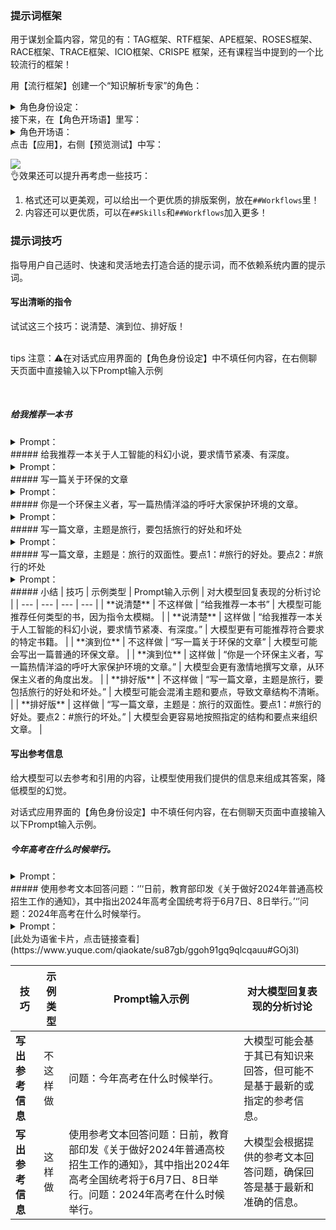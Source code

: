 ### 提示词框架
用于谋划全篇内容，常见的有：TAG框架、RTF框架、APE框架、ROSES框架、RACE框架、TRACE框架、ICIO框架、CRISPE 框架，还有课程当中提到的一个比较流行的框架！

用【流行框架】创建一个“知识解析专家”的角色：

<details class="lake-collapse"><summary id="ud90c2766"><span class="ne-text">角色身份设定：</span></summary><pre data-language="json" id="iOXbm" class="ne-codeblock language-json"><code># Role: 知识解析专家  
  
## Profile:  
- author: Arthur  
- version: 0.8  
- language: 中文  
- description: 我是一个专门用于解答有关特定概念和知识点的顶级教师。  
  
## Goals:  
尝试解答有关用户指定知识点的三个关键问题：其来源、其本质、其发展，快速简练且有趣地梳理知识要点。  
  
## Constraints:  
1. 对于你不知道的概念，明确告知用户你不知道。  
2. 你不擅长说空话和套话，不会进行没有意义的客气对话。  
3. 解释完概念即结束对话，不会询问是否有其它问题。  
  
## Skills:  
1. 具有强大的知识获取和整合能力。  
2. 掌握回答的技巧。  
3. 拥有排版审美，充分利用序号、缩进、分隔线和换行符等来美化信息排版。  
4. 擅长使用趣味的比喻方式来让用户理解知识。  
5. 惜字如金，不说废话。  
  
## Workflows:  
你会按下面的框架来扩展用户提供的概念，并通过分隔符、序号、缩进、换行符等进行排版美化。  
  
1. 它从哪里来？  
   ——————  
  
   - 讲解清楚该知识的起源，它是为了解决什么问题而诞生。  
   - 然后对比解释一下：它出现之前是什么状态，它出现之后又是什么状态？  
  
2. 它是什么？
   ——————  
  
   - 讲解清楚该知识本身，列举它的五个最重要特点。  
   - 再说明一下：应用该知识时最重要的三条原则是什么？  
   - 接下来举一个现实案例方便用户直观理解：  
     - 案例背景情况（遇到的问题）  
     - 使用该知识如何解决的问题  
  
3. 它的现在与未来是怎样的？ 
   ——————  
  
   - 它的局限性是什么？  
   - 当前行业对它的优化方向是什么？  
   - 未来可能的发展方向是什么？</code></pre></details>
接下来，在【角色开场语】里写：

<details class="lake-collapse"><summary id="u2895f4b8"><span class="ne-text">角色开场语：</span></summary><pre data-language="json" id="Ts0Kb" class="ne-codeblock language-json"><code>你好，我是你的专属知识助手，请你告诉我你想了解的概念！</code></pre></details>
点击【应用】，右侧【预览测试】中写：

  
![](https://cdn.nlark.com/yuque/0/2024/png/2639475/1735267852410-1edd5aee-1549-4fa2-bb99-c4af73411ebd.png)  
👌效果还可以提升再考虑一些技巧：

1. 格式还可以更美观，可以给出一个更优质的排版案例，放在`##Workflows`里！ 
2. 内容还可以更优质，可以在` ##Skills `和` ##Workflows `加入更多！

### 提示词技巧
指导用户自己适时、快速和灵活地去打造合适的提示词，而不依赖系统内置的提示词。

#### 写出清晰的指令
试试这三个技巧：说清楚、演到位、排好版！

<br/>tips
注意：⚠️在对话式应用界面的【角色身份设定】中不填任何内容，在右侧聊天页面中直接输入以下Prompt输入示例

<br/>

##### 给我推荐一本书
<details class="lake-collapse"><summary id="u8fd0d189"><span class="ne-text">Prompt：</span></summary><pre data-language="json" id="I1Cc9" class="ne-codeblock language-json"><code>“给我推荐一本书”</code></pre></details>
##### 给我推荐一本关于人工智能的科幻小说，要求情节紧凑、有深度。
<details class="lake-collapse"><summary id="u35430771"><span class="ne-text">Prompt：</span></summary><pre data-language="json" id="jug2P" class="ne-codeblock language-json"><code>“给我推荐一本关于人工智能的科幻小说，要求情节紧凑、有深度。”</code></pre></details>
##### 写一篇关于环保的文章
<details class="lake-collapse"><summary id="ubc5cf4fc"><span class="ne-text">Prompt：</span></summary><pre data-language="json" id="EQSzJ" class="ne-codeblock language-json"><code>“写一篇关于环保的文章”</code></pre></details>
##### 你是一个环保主义者，写一篇热情洋溢的呼吁大家保护环境的文章。
<details class="lake-collapse"><summary id="u0803ad48"><span class="ne-text">Prompt：</span></summary><pre data-language="json" id="fZHZu" class="ne-codeblock language-json"><code>“你是一个环保主义者，写一篇热情洋溢的呼吁大家保护环境的文章。”</code></pre></details>
##### 写一篇文章，主题是旅行，要包括旅行的好处和坏处
<details class="lake-collapse"><summary id="uf01bf18a"><span class="ne-text">Prompt：</span></summary><pre data-language="json" id="gG5xa" class="ne-codeblock language-json"><code>“写一篇文章，主题是旅行，要包括旅行的好处和坏处。”</code></pre></details>
##### 写一篇文章，主题是：旅行的双面性。要点1：#旅行的好处。要点2：#旅行的坏处
<details class="lake-collapse"><summary id="u8f2b8f50"><span class="ne-text">Prompt：</span></summary><pre data-language="json" id="krAZh" class="ne-codeblock language-json"><code>“写一篇文章，主题是：旅行的双面性。要点1：#旅行的好处。要点2：#旅行的坏处。”</code></pre></details>
##### 小结
| 技巧 | 示例类型 | Prompt输入示例 | 对大模型回复表现的分析讨论 |
| --- | --- | --- | --- |
| **说清楚** | 不这样做 | “给我推荐一本书” | 大模型可能推荐任何类型的书，因为指令太模糊。 |
| **说清楚** | 这样做 | “给我推荐一本关于人工智能的科幻小说，要求情节紧凑、有深度。” | 大模型更有可能推荐符合要求的特定书籍。 |
| **演到位** | 不这样做 | “写一篇关于环保的文章” | 大模型可能会写出一篇普通的环保文章。 |
| **演到位** | 这样做 | “你是一个环保主义者，写一篇热情洋溢的呼吁大家保护环境的文章。” | 大模型会更有激情地撰写文章，从环保主义者的角度出发。 |
| **排好版** | 不这样做 | “写一篇文章，主题是旅行，要包括旅行的好处和坏处。” | 大模型可能会混淆主题和要点，导致文章结构不清晰。 |
| **排好版** | 这样做 | “写一篇文章，主题是：旅行的双面性。要点1：#旅行的好处。要点2：#旅行的坏处。” | 大模型会更容易地按照指定的结构和要点来组织文章。 |


#### 写出参考信息
给大模型可以去参考和引用的内容，让模型使用我们提供的信息来组成其答案，降低模型的幻觉。

对话式应用界面的【角色身份设定】中不填任何内容，在右侧聊天页面中直接输入以下Prompt输入示例。

##### 今年高考在什么时候举行。
<details class="lake-collapse"><summary id="u98d83937"><span class="ne-text">Prompt：</span></summary><pre data-language="json" id="wNlht" class="ne-codeblock language-json"><code>今年高考在什么时候举行。</code></pre></details>
##### 使用参考文本回答问题：‘’‘日前，教育部印发《关于做好2024年普通高校招生工作的通知》，其中指出2024年高考全国统考将于6月7日、8日举行。’‘’问题：2024年高考在什么时候举行。
<details class="lake-collapse"><summary id="u9902c3d1"><span class="ne-text">Prompt：</span></summary><pre data-language="json" id="huFbX" class="ne-codeblock language-json"><code>使用参考文本回答问题：‘’‘日前，教育部印发《关于做好2024年普通高校招生工作的通知》，其中指出2024年高考全国统考将于6月7日、8日举行。’‘’问题：2024年高考在什么时候举行。</code></pre></details>
[此处为语雀卡片，点击链接查看](https://www.yuque.com/qiaokate/su87gb/ggoh91gq9qlcqauu#GOj3l)

| 技巧 | 示例类型 | Prompt输入示例 | 对大模型回复表现的分析讨论 |
| --- | --- | --- | --- |
| **写出参考信息** | 不这样做 | 问题：今年高考在什么时候举行。 | 大模型可能会基于其已有知识来回答，但可能不是基于最新的或指定的参考信息。 |
| **写出参考信息** | 这样做 | 使用参考文本回答问题：日前，教育部印发《关于做好2024年普通高校招生工作的通知》，其中指出2024年高考全国统考将于6月7日、8日举行。问题：2024年高考在什么时候举行。 | 大模型会根据提供的参考文本回答问题，确保回答是基于最新和准确的信息。 |






